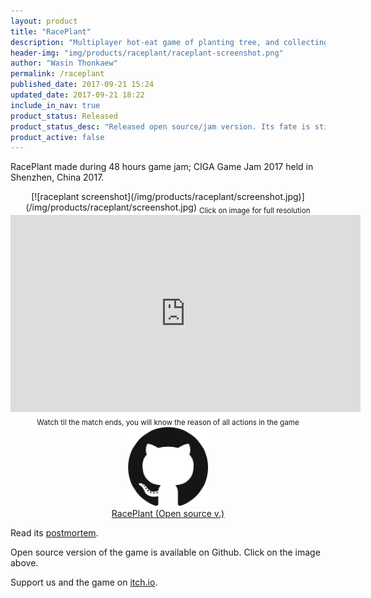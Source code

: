 ```yaml
---
layout: product
title: "RacePlant"
description: "Multiplayer hot-eat game of planting tree, and collecting its fruits for score."
header-img: "img/products/raceplant/raceplant-screenshot.png"
author: "Wasin Thonkaew"
permalink: /raceplant
published_date: 2017-09-21 15:24
updated_date: 2017-09-21 18:22
include_in_nav: true
product_status: Released
product_status_desc: "Released open source/jam version. Its fate is still unknown"
product_active: false
---
```


RacePlant made during 48 hours game jam; CIGA Game Jam 2017 held in Shenzhen, China 2017.

<center>
[![raceplant screenshot](/img/products/raceplant/screenshot.jpg)](/img/products/raceplant/screenshot.jpg)
<sub>Click on image for full resolution</sub>
</center>

<center>
<iframe width="560" height="315" src="https://www.youtube.com/embed/3W4gL9X_Zks" frameborder="0" allowfullscreen></iframe>
<sub>Watch til the match ends, you will know the reason of all actions in the game</sub>
</center>

<center>
<a href="https://github.com/haxpor/raceplant" class="no-line"><img src="/img/contactus/github-logo.png" style="cursor: pointer;"></a><br/><a href="https://github.com/haxpor/raceplant">RacePlant (Open source v.)</a>
</center>

Read its [postmortem](/2017/09/21/postmortem-raceplant-ciga-game-jam-2017/).

Open source version of the game is available on Github. Click on the image above.

Support us and the game on [itch.io](https://haxpor.itch.io/race-plant).
